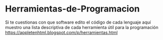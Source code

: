 # Herramientas-de-Programacion
Si te cuestionas con que software edito el código de cada lenguaje aquí muestro una lista descriptiva de cada herramienta útil para la programación
https://appletenhtml.blogspot.com/p/herramientas.html
